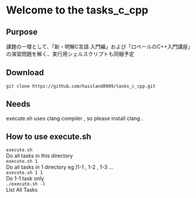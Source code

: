 # Welcome to the tasks_c_cpp
## Purpose
課題の一環として、「新・明解C言語 入門編」および「ロベールのC++入門講座」の演習問題を解く、実行用シェルスクリプトも同梱予定
## Download
`git clone https://github.com/haisland0909/tasks_c_cpp.git`
## Needs
execute.sh uses clang compiler , so please install clang .
## How to use execute.sh
`execute.sh`  
Do all tasks in this directory  
`execute.sh 1`  
Do all tasks in 1 directory eg.)1-1 , 1-2 , 1-3 ...  
`execute.sh 1 1`  
Do 1-1 task only  
`./execute.sh -l`  
List All Tasks



